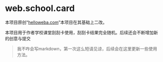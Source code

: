 # web.school.card

本项目原创“[helloweba.com](helloweba.com "Powered by helloweba.com")”本项目在其基础上二改。

本项目用于作者学校课堂刮刮卡使用，刮刮卡结果完全随机。后续还会不断增加新的创意与提交

> 我不咋会写markdown，第一次这么短请见谅，后续会在这里更新一些使用方法。